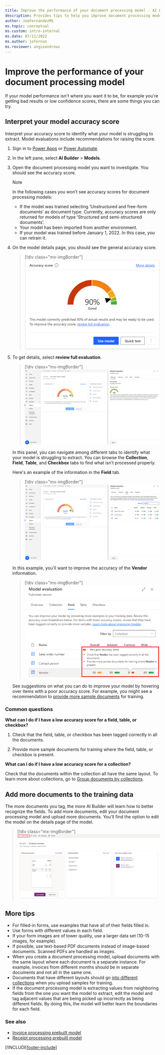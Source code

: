 ```yaml
---
title: Improve the performance of your document processing model - AI Builder | Microsoft Docs
description: Provides tips to help you improve document processing model performance in AI Builder.
author: JoeFernandezMS
ms.topic: conceptual
ms.custom: intro-internal
ms.date: 07/11/2022
ms.author: jofernan
ms.reviewer: angieandrews
---
```


# Improve the performance of your document processing model

If your model performance isn't where you want it to be, for example you're getting bad results or low confidence scores, there are some things you can try.

## Interpret your model accuracy score

Interpret your accuracy score to identify what your model is struggling to extract. Model evaluations include recommendations for raising the score.

1. Sign in to [Power Apps](https://make.powerapps.com/) or [Power Automate](https://flow.microsoft.com/signin).

1. In the left pane, select **AI Builder** > **Models**.

1. Open the document processing model you want to investigate. You should see the accuracy score.

    > [!NOTE]
    >
    > In the following cases you won’t see accuracy scores for document processing models:
    > - If the model was trained selecting ‘Unstructured and free-form documents’ as document type. Currently, accuracy scores are only returned for models of type ‘Structured and semi-structured documents’.
    > - Your model has been imported from another environment.
    > - If your model was trained before January 1, 2022. In this case, you can retrain it.

1. On the model details page, you should see the general accuracy score.

    > [!div class="mx-imgBorder"]
    > ![Screenshot of the accuracy score.](media/improve-the-performance-of-your-form-processing-model/accuracy-score.png "Accuracy score")

1. To get details, select **review full evaluation**.

    > [!div class="mx-imgBorder"]
    > ![Screenshot of the Model evaluation screen, Overview tab.](media/improve-the-performance-of-your-form-processing-model/model-evaluation.png "Model evaluation screen, Overview tab")

    In this panel, you can navigate among different tabs to identify what your model is struggling to extract. You can browse the **Collection**, **Field**, **Table**, and **Checkbox** tabs to find what isn’t processed properly.

    Here's an example of the information in the **Field** tab.

    > [!div class="mx-imgBorder"]
    > ![Screenshot of the Model evaluation screen, Field tab.](media/improve-the-performance-of-your-form-processing-model/field-evaluation.png "Model evaluation screen, Field tab")

    In this example, you'll want to improve the accuracy of the **Vendor** information.

    > [!div class="mx-imgBorder"]
    > ![Screenshot of a poor accuracy score in the Field tab.](media/improve-the-performance-of-your-form-processing-model/field-evaluation-poor.png "Poor accuracy score in the Field tab")

    See suggestions on what you can do to improve your model by hovering over items with a poor accuracy score. For example, you might see a recommendation to [provide more sample documents](#add-more-documents-to-the-training-data) for training.

### Common questions

**What can I do if I have a low accuracy score for a field, table, or checkbox?**

1. Check that the field, table, or checkbox has been tagged correctly in all the documents.

1. Provide more sample documents for training where the field, table, or checkbox is present. 

**What can I do if I have a low accuracy score for a collection?**

Check that the documents within the collection all have the same layout. To learn more about collections, go to [Group documents by collections](create-form-processing-model.md#group-documents-by-collections). 

## Add more documents to the training data

The more documents you tag, the more AI Builder will learn how to better recognize the fields. To add more documents, edit your document processing model and upload more documents. You'll find the option to edit the model on the details page of the model.

> [!div class="mx-imgBorder"]
> ![Screenshot of the details page with the option to edit a document processing model.](media/improve-the-performance-of-your-form-processing-model/form-processing-edit-model.png "Details page with the option to edit a document processing model")

## More tips

- For filled-in forms, use examples that have all of their fields filled in.
- Use forms with different values in each field.
- If your form images are of lower quality, use a larger data set (10-15 images, for example).
- If possible, use text-based PDF documents instead of image-based documents. Scanned PDFs are handled as images.
- When you create a document processing model, upload documents with the same layout where each document is a separate instance. For example, invoices from different months should be in separate documents and not all in the same one.
- Documents that have different layouts should go [into different collections](create-form-processing-model.md#group-documents-by-collections) when you upload samples for training. 
- If the document processing model is extracting values from neighboring fields from the one you want the model to extract, edit the model and tag adjacent values that are being picked up incorrectly as being different fields. By doing this, the model will better learn the boundaries for each field.

### See also

- [Invoice processing prebuilt model](prebuilt-invoice-processing.md)
- [Receipt processing prebuilt model](prebuilt-receipt-processing.md)

[!INCLUDE[footer-include](includes/footer-banner.md)]
